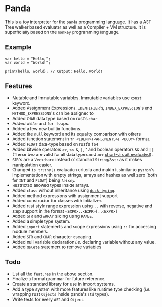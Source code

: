 # Panda

This is a toy interpreter for the `panda` programming language. It has a AST Tree walker based evaluater as well as a Compiler + VM structure. It is superficially based on the `monkey` programming language.

## Example
```
var hello = "Hello,";
var world = "World!";

print(hello, world); // Output: Hello, World!
```

## Features
- Mutable and Immutable variables. Immutable variables use `const` keyword.
- Added Assignment Expressions. `IDENTIFIER`'s, `INDEX_EXPRESSION`'s and `METHOD_EXPRESSIONS`'s can be assigned to
- Added `CHAR` data type based on rust's `char`
- Added `while` and `for ` loops.
- Added a few new builtin functions.
- Added the `null` keyword and its equality comparison with others
- Added function statement in `fn <IDENT>(<ARGUMENTS>) <BODY>` format.
- Added `FLOAT` data-type based on rust's `f64`
- Added bitwise operators `>>`, `<<`, `&`, `|`, `^` and boolean operators `&&` and `||` (These two are valid for all data types and are [short-circuit evaluated](http://en.wikipedia.org/wiki/Short-circuit_evaluation)).
- `STR`'s are a `Vec<char>` instead of standard `String`/`&str` as it makes manipulation easier.
- Changed `is_truthy()` evaluation criteria and makin it similar to `python`'s implementation with empty strings, arrays and hashes as well zero (both for `INT` and `FLOAT`) being _`falsey`_.
- Restricted allowed types inside arrays.
- Added `class` without inheritance using [`duck-typing`](https://en.wikipedia.org/wiki/Duck_typing).
- Added method expressions with assignment support.
- Added constructor for classes with initializer.
- Added rust style range expression using `..` with reverse, negative and step support in the format `<EXPR>..<EXPR>[..<EXPR>]`.
- Added `STR` and `ARRAY` slicing using `RANGE`.
- Added a simple type system.
- Added `import` statements and scope expressions using `::` for accessing module members.
- Added `STR` and `CHAR` character escaping.
- Added null variable declaration _i.e._ declaring variable without any value.
- Added `delete` statement to remove variables

## Todo
- List all the `features` in the above section.
- Finalize a formal grammar for future reference.
- Create a standard library for use in import systems.
- Add a type system with more features like runtime type checking (_i.e._ wrapping rust `Objects` inside panda's `std` types).
- Write tests for every `AST` and `Object`.